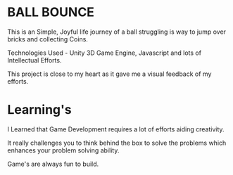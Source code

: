 # BALL BOUNCE
This is an Simple, Joyful life journey of a ball struggling is way to jump over bricks and collecting Coins.

Technologies Used - Unity 3D Game Engine, Javascript and lots of Intellectual Efforts.

This project is close to my heart as it gave me a visual feedback of my efforts.

# Learning's

I Learned that Game Development requires a lot of efforts aiding creativity.

It really challenges you to think behind the box to solve the problems which enhances your problem solving ability.

Game's are always fun to build.
